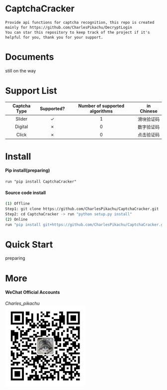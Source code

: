 # CaptchaCracker
```
Provide api functions for captcha recognition, this repo is created mainly for https://github.com/CharlesPikachu/DecryptLogin
You can star this repository to keep track of the project if it's helpful for you, thank you for your support.
```

# Documents
still on the way

# Support List
|  Captcha Type        |   Supported?     |  Number of supported algorithms    |  in Chinese    |
|  :----:              |   :----:         |  :----:                            |  :----:        |
|  Slider              |   ✓              |  1								   |  滑块验证码    |
|  Digital             |   ✗              |  0								   |  数字验证码    |
|  Click               |   ✗              |  0								   |  点击验证码    |


# Install
#### Pip install(preparing)
```
run "pip install CaptchaCracker"
```
#### Source code install
```sh
(1) Offline
Step1: git clone https://github.com/CharlesPikachu/CaptchaCracker.git
Step2: cd CaptchaCracker -> run "python setup.py install"
(2) Online
run "pip install git+https://github.com/CharlesPikachu/CaptchaCracker.git@master"
```

# Quick Start
preparing

# More
#### WeChat Official Accounts
*Charles_pikachu*  
![img](pikachu.jpg)